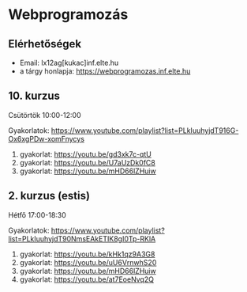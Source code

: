 # Webprogramozás

## Elérhetőségek

- Email: lx12ag[kukac]inf.elte.hu
- a tárgy honlapja: https://webprogramozas.inf.elte.hu

## 10. kurzus
Csütörtök 10:00-12:00

Gyakorlatok: https://www.youtube.com/playlist?list=PLkIuuhyjdT916G-Ox6xgPDw-xomFnycys

1. gyakorlat: https://youtu.be/gd3xk7c-qtU
2. gyakorlat: https://youtu.be/U7aUzDk0fC8
3. gyakorlat: https://youtu.be/mHD66lZHuiw


## 2. kurzus (estis)
Hétfő 17:00-18:30

Gyakorlatok: https://www.youtube.com/playlist?list=PLkIuuhyjdT90NmsEAkETIK8gI0Tp-RKlA

1. gyakorlat: https://youtu.be/kHk1qz9A3G8
2. gyakorlat: https://youtu.be/uU6VrnwhS20
3. gyakorlat: https://youtu.be/mHD66lZHuiw
4. gyakorlat: https://youtu.be/at7EoeNvq2Q
